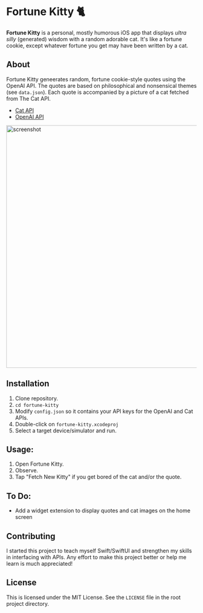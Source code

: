 # Fortune Kitty 🐈

**Fortune Kitty** is a personal, mostly humorous iOS app that displays *ultra silly* (generated) wisdom with a random adorable cat. It's like a fortune cookie, except whatever fortune you get may have been written by a cat. 

## About

Fortune Kitty geneerates random, fortune cookie-style quotes using the OpenAI API. The quotes are based on philosophical and nonsensical themes (see `data.json`). Each quote is accompanied by a picture of a cat fetched from The Cat API.

- [Cat API](https://thecatapi.com/)
- [OpenAI API](https://platform.openai.com/)

<img alt = "screenshot" src="https://i.imgur.com/uD7yBVj.png" height = "640"/>

## Installation

1. Clone repository.
2. `cd fortune-kitty`
3. Modify `config.json` so it contains your API keys for the OpenAI and Cat APIs.
3. Double-click on `fortune-kitty.xcodeproj`
4. Select a target device/simulator and run. 

## Usage: 

1. Open Fortune Kitty.
2. Observe.
3. Tap "Fetch New Kitty" if you get bored of the cat and/or the quote. 

## To Do: 

*  Add a widget extension to display quotes and cat images on the home screen

## Contributing

I started this project to teach myself Swift/SwiftUI and strengthen my skills in interfacing with APIs. Any effort to make this project better or help me learn is much appreciated!

## License

This is licensed under the MIT License. See the `LICENSE` file in the root project directory.
